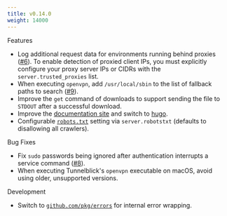 ```yaml
---
title: v0.14.0
weight: 14000
---
```


Features

 * Log additional request data for environments running behind proxies ([#6](https://github.com/dpb587/ssoca/issues/6)). To enable detection of proxied client IPs, you must explicitly configure your proxy server IPs or CIDRs with the `server.trusted_proxies` list.
 * When executing `openvpn`, add `/usr/local/sbin` to the list of fallback paths to search ([#9](https://github.com/dpb587/ssoca/issues/9)).
 * Improve the `get` command of downloads to support sending the file to `STDOUT` after a successful download.
 * Improve the [documentation site](https://dpb587.github.io/ssoca) and switch to [hugo](https://gohugo.io/).
 * Configurable [`robots.txt`](https://moz.com/learn/seo/robotstxt) setting via `server.robotstxt` (defaults to disallowing all crawlers).

Bug Fixes

 * Fix `sudo` passwords being ignored after authentication interrupts a service command ([#8](https://github.com/dpb587/ssoca/issues/8)).
 * When executing Tunnelblick's `openvpn` executable on macOS, avoid using older, unsupported versions.

Development

 * Switch to [`github.com/pkg/errors`](https://github.com/pkg/errors) for internal error wrapping.

